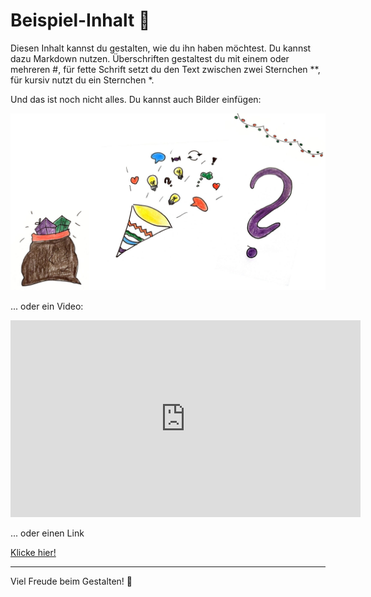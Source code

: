 # Beispiel-Inhalt 🎅

Diesen Inhalt kannst du gestalten, wie du ihn haben möchtest. Du kannst dazu Markdown nutzen. Überschriften gestaltest du mit einem oder mehreren #, für fette Schrift setzt du den Text zwischen zwei Sternchen **, für kursiv nutzt du ein Sternchen *.

Und das ist noch nicht alles. Du kannst auch Bilder einfügen:

![Kritzelbild](bilder/kritzelbild.jpg)

... oder ein Video:

<iframe width="560" height="315" src="https://www.youtube.com/embed/QQeiiWgErK8" frameborder="0" allowfullscreen></iframe>

... oder einen Link

[Klicke hier!](https://ebildungslabor.de)

---

Viel Freude beim Gestalten! 🎄
